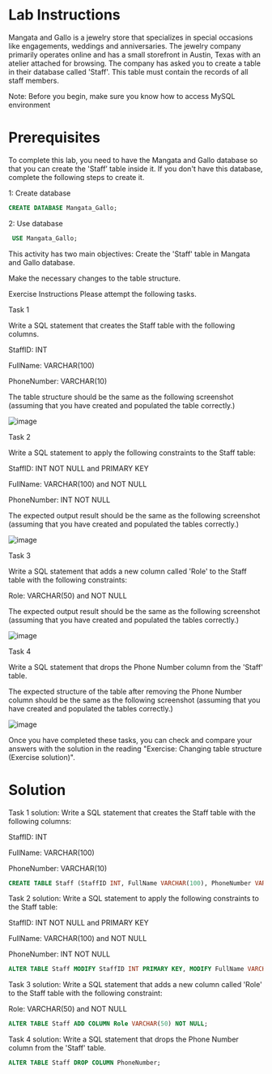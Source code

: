 # Lab Instructions

Mangata and Gallo is a jewelry store that specializes in special occasions like engagements, weddings and anniversaries. The jewelry company primarily operates online and has a small storefront in Austin, Texas with an atelier attached for browsing. The company has asked you to create a table in their database called 'Staff'. This table must contain the records of all staff members.

Note: Before you begin, make sure you know how to access 
MySQL environment
 

# Prerequisites

To complete this lab, you need to have the Mangata and Gallo database so that you can create the 'Staff’ table inside it. If you don't have this database, complete the following steps to create it.

1: Create database
```SQL
CREATE DATABASE Mangata_Gallo;
```
2: Use database
```SQL
 USE Mangata_Gallo;
```

This activity has two main objectives:
Create the 'Staff' table in Mangata and Gallo database.

Make the necessary changes to the table structure.

Exercise Instructions
Please attempt the following tasks.

Task 1

Write a SQL statement that creates the Staff table with the following columns.

StaffID: INT

FullName: VARCHAR(100)

PhoneNumber: VARCHAR(10)

The table structure should be the same as the following screenshot (assuming that you have created and populated the table correctly.)

![image](https://github.com/janaom/Meta-Database-Engineer-Professional-Certificate/assets/83917694/bfbeaa24-63ee-4f0d-88c8-cb413d7660f9)


Task 2

Write a SQL statement to apply the following constraints to the Staff table:

StaffID: INT NOT NULL and PRIMARY KEY

FullName: VARCHAR(100) and NOT NULL

PhoneNumber: INT NOT NULL

The expected output result should be the same as the following screenshot (assuming that you have created and populated the tables correctly.)

![image](https://github.com/janaom/Meta-Database-Engineer-Professional-Certificate/assets/83917694/9e95c5e6-7745-456d-90e8-d20242851838)


Task 3

Write a SQL statement that adds a new column called 'Role' to the Staff table with the following constraints:

Role: VARCHAR(50) and NOT NULL

The expected output result should be the same as the following screenshot (assuming that you have created and populated the tables correctly.)

![image](https://github.com/janaom/Meta-Database-Engineer-Professional-Certificate/assets/83917694/552c08a1-4ad2-4ae9-9b58-e8812f71be43)


Task 4

Write a SQL statement that drops the Phone Number column from the 'Staff' table.

The expected structure of the table after removing the Phone Number column should be the same as the following screenshot (assuming that you have created and populated the tables correctly.)


![image](https://github.com/janaom/Meta-Database-Engineer-Professional-Certificate/assets/83917694/ed104194-2d56-491e-98b2-e1feef3e2cb9)

Once you have completed these tasks, you can check and compare your answers with the solution in the reading "Exercise: Changing table structure (Exercise solution)".

# Solution

Task 1 solution: Write a SQL statement that creates the Staff table with the following columns: 

StaffID: INT 

FullName: VARCHAR(100) 

PhoneNumber: VARCHAR(10)
```SQL
CREATE TABLE Staff (StaffID INT, FullName VARCHAR(100), PhoneNumber VARCHAR(10));
```

Task 2 solution: Write a SQL statement to apply the following constraints to the Staff table:

StaffID: INT NOT NULL and PRIMARY KEY 

FullName: VARCHAR(100) and NOT NULL 

PhoneNumber: INT NOT NULL
```SQL
ALTER TABLE Staff MODIFY StaffID INT PRIMARY KEY, MODIFY FullName VARCHAR(100) NOT NULL, MODIFY PhoneNumber INT NOT NULL;
```

Task 3 solution: Write a SQL statement that adds a new column called 'Role' to the Staff table with the following constraint: 

Role: VARCHAR(50) and NOT NULL
```SQL
ALTER TABLE Staff ADD COLUMN Role VARCHAR(50) NOT NULL;
```

Task 4 solution: Write a SQL statement that drops the Phone Number column from the 'Staff' table.    
```SQL
ALTER TABLE Staff DROP COLUMN PhoneNumber;
```

